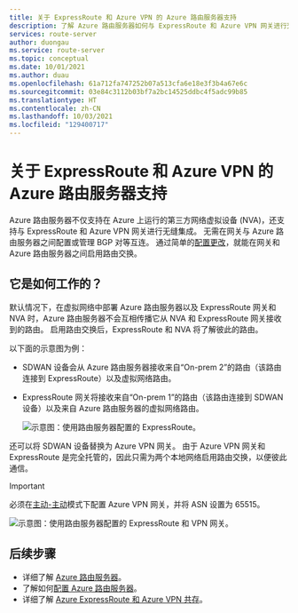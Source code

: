 ```yaml
---
title: 关于 ExpressRoute 和 Azure VPN 的 Azure 路由服务器支持
description: 了解 Azure 路由服务器如何与 ExpressRoute 和 Azure VPN 网关进行交互。
services: route-server
author: duongau
ms.service: route-server
ms.topic: conceptual
ms.date: 10/01/2021
ms.author: duau
ms.openlocfilehash: 61a712fa747252b07a513cfa6e18e3f3b4a67e6c
ms.sourcegitcommit: 03e84c3112b03bf7a2bc14525ddbc4f5adc99b85
ms.translationtype: HT
ms.contentlocale: zh-CN
ms.lasthandoff: 10/03/2021
ms.locfileid: "129400717"
---
```

# <a name="about-azure-route-server-support-for-expressroute-and-azure-vpn"></a>关于 ExpressRoute 和 Azure VPN 的 Azure 路由服务器支持

Azure 路由服务器不仅支持在 Azure 上运行的第三方网络虚拟设备 (NVA)，还支持与 ExpressRoute 和 Azure VPN 网关进行无缝集成。 无需在网关与 Azure 路由服务器之间配置或管理 BGP 对等互连。 通过简单的[配置更改](quickstart-configure-route-server-powershell.md#route-exchange)，就能在网关和 Azure 路由服务器之间启用路由交换。


## <a name="how-does-it-work"></a>它是如何工作的？

默认情况下，在虚拟网络中部署 Azure 路由服务器以及 ExpressRoute 网关和 NVA 时，Azure 路由服务器不会互相传播它从 NVA 和 ExpressRoute 网关接收到的路由。 启用路由交换后，ExpressRoute 和 NVA 将了解彼此的路由。

以下面的示意图为例：

* SDWAN 设备会从 Azure 路由服务器接收来自“On-prem 2”的路由（该路由连接到 ExpressRoute）以及虚拟网络路由。

* ExpressRoute 网关将接收来自“On-prem 1”的路由（该路由连接到 SDWAN 设备）以及来自 Azure 路由服务器的虚拟网络路由。

    ![示意图：使用路由服务器配置的 ExpressRoute。](./media/expressroute-vpn-support/expressroute-with-route-server.png)

还可以将 SDWAN 设备替换为 Azure VPN 网关。 由于 Azure VPN 网关和 ExpressRoute 是完全托管的，因此只需为两个本地网络启用路由交换，以便彼此通信。

> [!IMPORTANT] 
> 必须在[主动-主动](../vpn-gateway/vpn-gateway-activeactive-rm-powershell.md)模式下配置 Azure VPN 网关，并将 ASN 设置为 65515。
>

![示意图：使用路由服务器配置的 ExpressRoute 和 VPN 网关。](./media/expressroute-vpn-support/expressroute-and-vpn-with-route-server.png)

## <a name="next-steps"></a>后续步骤

- 详细了解 [Azure 路由服务器](route-server-faq.md)。
- 了解如何[配置 Azure 路由服务器](quickstart-configure-route-server-powershell.md)。
- 详细了解 [Azure ExpressRoute 和 Azure VPN 共存](../expressroute/expressroute-howto-coexist-resource-manager.md)。
